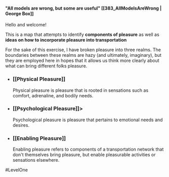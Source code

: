 
#### "All models are wrong, but some are useful" [[383_AllModelsAreWrong | George Box]]

Hello and welcome! 

This is a map that attempts to identify **components of pleasure** as well as **ideas on how to incorporate pleasure into transportation**

For the sake of this  exercise, I have broken pleasure into three realms. The boundaries between these realms are hazy (and ultimately, imaginary), but they are employed here in hopes that it allows us think more clearly about what can bring different folks pleasure. 

* ### [[Physical Pleasure]] 
	Physical pleasure is pleasure that is rooted in sensations such as comfort, adrenaline, and bodily needs. 
* ### [[Psychological Pleasure]]> 
	Psychological pleasure is pleasure that pertains to emotional needs and desires. 
* ### [[Enabling Pleasure]]
	Enabling pleasure refers to components of a transportation network that don't themselves bring pleasure, but enable pleasurable activities or sensations elsewhere.   

#LevelOne
